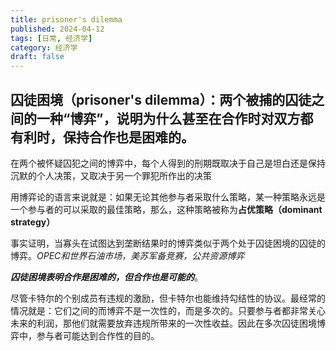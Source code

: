 ```yaml
---
title: prisoner's dilemma
published: 2024-04-12
tags: [日常, 经济学]
category: 经济学
draft: false
---
```


## 囚徒困境（prisoner's dilemma）：两个被捕的囚徒之间的一种“博弈”，说明为什么甚至在合作时对双方都有利时，保持合作也是困难的。

在两个被怀疑囚犯之间的博弈中，每个人得到的刑期既取决于自己是坦白还是保持沉默的个人决策，又取决于另一个罪犯所作出的决策

用博弈论的语言来说就是：如果无论其他参与者采取什么策略，某一种策略永远是一个参与者的可以采取的最佳策略，那么，这种策略被称为**占优策略（dominant strategy）**

事实证明，当寡头在试图达到垄断结果时的博弈类似于两个处于囚徒困境的囚徒的博弈。*OPEC和世界石油市场，美苏军备竞赛，公共资源博弈*

***囚徒困境表明合作是困难的，但合作也是可能的***。

尽管卡特尔的个别成员有违规的激励，但卡特尔也能维持勾结性的协议。最经常的情况就是：它们之间的而博弈不是一次性的，而是多次的。只要参与者都非常关心未来的利润，那他们就需要放弃违规所带来的一次性收益。因此在多次囚徒困境博弈中，参与者可能达到合作性的目的。




